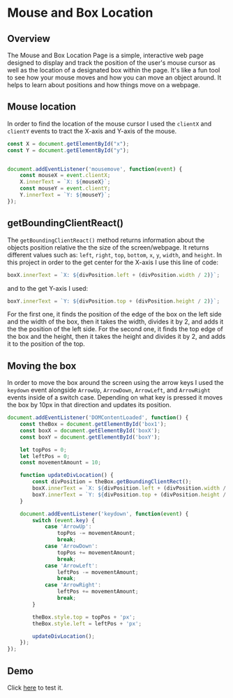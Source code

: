 # Mouse and Box Location

## Overview
The Mouse and Box Location Page is a simple, interactive web page designed to display and track the position of the user's mouse cursor as well as the location of a designated box within the page.
It's like a fun tool to see how your mouse moves and how you can move an object around. It helps to learn about positions and how things move on a webpage.

## Mouse location
In order to find the location of the mouse cursor I used the `clientX` and `clientY` events to tract the X-axis and Y-axis of the mouse.
```javascript
const X = document.getElementById("x");
const Y = document.getElementById("y");


document.addEventListener('mousemove', function(event) {
    const mouseX = event.clientX;
    X.innerText = `X: ${mouseX}`;
    const mouseY = event.clientY;
    Y.innerText = `Y: ${mouseY}`;
});
```

## getBoundingClientReact()
The `getBoundingClientReact()` method returns information about the objects position relative the the size of the screen/webpage. It returns different values such as: `left`, `right`, `top`, `bottom`, `x`, `y`, `width`, and `height`. In this project in order to the get center for the X-axis I use this line of code: 
```javascript 
boxX.innerText = `X: ${divPosition.left + (divPosition.width / 2)}`;
```
and to the get Y-axis I used: 
```javascript 
boxY.innerText = `Y: ${divPosition.top + (divPosition.height / 2)}`;
```
 For the first one, it finds the position of the edge of the box on the left side and the width of the box, then it takes the width, divides it by 2, and adds it the the position of the left side. For the second one, it finds the top edge of the box and the height, then it takes the height and divides it by 2, and adds it to the position of the top.

## Moving the box
In order to move the box around the screen using the arrow keys I used the `keydown` event alongside `ArrowUp`, `ArrowDown`, `ArrowLeft`, and `ArrowRight` events inside of a switch case. Depending on what key is pressed it moves the box by 10px in that direction and updates its position.
```javascript
document.addEventListener('DOMContentLoaded', function() {
    const theBox = document.getElementById('box1');
    const boxX = document.getElementById('boxX');
    const boxY = document.getElementById('boxY');

    let topPos = 0;
    let leftPos = 0;
    const movementAmount = 10;

    function updateDivLocation() {
        const divPosition = theBox.getBoundingClientRect();
        boxX.innerText = `X: ${divPosition.left + (divPosition.width / 2)}`;
        boxY.innerText = `Y: ${divPosition.top + (divPosition.height / 2)}`;
    }

    document.addEventListener('keydown', function(event) {
        switch (event.key) {
            case 'ArrowUp':
                topPos -= movementAmount;
                break;
            case 'ArrowDown':
                topPos += movementAmount;
                break;
            case 'ArrowLeft':
                leftPos -= movementAmount;
                break;
            case 'ArrowRight':
                leftPos += movementAmount;
                break;
        }

        theBox.style.top = topPos + 'px';
        theBox.style.left = leftPos + 'px';

        updateDivLocation();
    });
});
```
## Demo
Click <a href="file:///C:/Users/ztoew/Documents/School%20Work%20MITT%20SD/MouseLocation/index.html">here</a> to test it.
